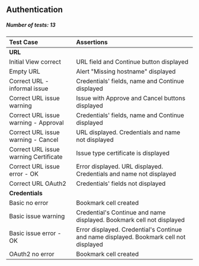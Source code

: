 ## Authentication

##### Number of tests: 13

| Test Case | Assertions | 
| :-------- | :--------- | 
|**URL**|
| Initial View correct | URL field and Continue button displayed |
| Empty URL | Alert "Missing hostname" displayed | 
| Correct URL -  informal issue | Credentials' fields, name and Continue displayed |
| Correct URL issue warning | Issue with Approve and Cancel buttons displayed |
| Correct URL issue warning - Approval | Credentials' fields, name and Continue displayed |
| Correct URL issue warning - Cancel | URL displayed. Credentials and name not displayed |
| Correct URL issue warning Certificate  | Issue type certificate is displayed |
| Correct URL issue error - OK | Error displayed. URL displayed. Credentials and name not displayed |
| Correct URL OAuth2 | Credentials' fields not displayed |
|**Credentials**|
| Basic no error | Bookmark cell created |
| Basic issue warning | Credential's Continue and name displayed. Bookmark cell not displayed |
| Basic issue error - OK | Error displayed. Credential's Continue and name displayed. Bookmark cell not displayed |
| OAuth2 no error | Bookmark cell created |
